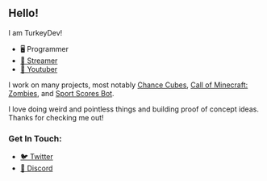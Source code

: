 ## Hello!

I am TurkeyDev!

- 🖥️ Programmer
- [🎥 Streamer](https://theturkey.dev/twitch)
- [🔴 Youtuber](https://theturkey.dev/youtube)

I work on many projects, most notably [Chance Cubes](https://www.curseforge.com/minecraft/mc-mods/chance-cubes), [Call of Minecraft: Zombies](https://www.curseforge.com/minecraft/bukkit-plugins/call-duty-zombies), and [Sport Scores Bot](https://sportscoresbot.com/).

I love doing weird and pointless things and building proof of concept ideas. Thanks for checking me out!

### Get In Touch:
- [🐦 Twitter](https://theturkey.dev/twitter)
- [🤖 Discord](https://discord.gg/DkexpJj)
